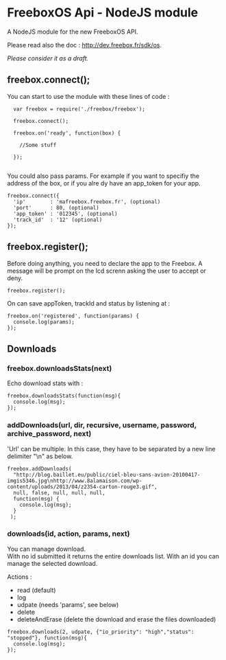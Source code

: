 FreeboxOS Api - NodeJS module
===============

A NodeJS module for the new FreeboxOS API.

Please read also the doc : http://dev.freebox.fr/sdk/os.

*Please consider it as a draft.*

freebox.connect();
------
You can start to use the module with these lines of code :

```
  var freebox = require('./freebox/freebox'); 

  freebox.connect();
  
  freebox.on('ready', function(box) {
  
    //Some stuff
  
  });
  
```

You could also pass params. For example if you want to specifiy the address of the box, or if you alre  dy have an app_token for your app.

```
freebox.connect({
  'ip'        : 'mafreebox.freebox.fr', (optional)
  'port'      : 80, (optional)
  'app_token' : '012345', (optional)
  'track_id'  : '12' (optional)
});
```


freebox.register();
------------------------------
Before doing anything, you need to declare the app to the Freebox. A message will be prompt on the lcd screnn asking the user to accept or deny.

```
freebox.register();
```

On can save appToken, trackId and status by listening at :

```
freebox.on('registered', function(params) {
  console.log(params);
});
```


Downloads
--------- 

### freebox.downloadsStats(next)
Echo download stats with :
```
freebox.downloadsStats(function(msg){
  console.log(msg);
});
```

### addDownloads(url, dir, recursive, username, password, archive_password, next)

'Url' can be multiple. In this case, they have to be separated by a new line delimiter "\n" as below.
```
freebox.addDownloads(
  "http://blog.baillet.eu/public/ciel-bleu-sans-avion-20100417-imgis5346.jpg\nhttp://www.8alamaison.com/wp-content/uploads/2013/04/z2354-carton-rouge3.gif",
  null, false, null, null, null,
  function(msg) {
    console.log(msg);
  }
 );
```

### downloads(id, action, params, next)
You can manage download.   
With no id submitted it returns the entire downloads list.
With an id you can manage the selected download.

Actions :
- read (default)
- log
- udpate (needs 'params', see below)
- delete
- deleteAndErase (delete the download and erase the files downloaded)   

```
freebox.downloads(2, udpate, {"io_priority": "high","status": "stopped"}, function(msg){
  console.log(msg);
});
```








